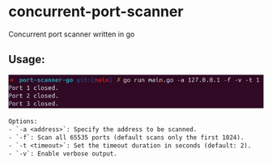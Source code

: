 # concurrent-port-scanner
Concurrent port scanner written in go

## Usage:
![Usage](media/image.png)

    Options:
    - `-a <address>`: Specify the address to be scanned.
    - `-f`: Scan all 65535 ports (default scans only the first 1024).
    - `-t <timeout>`: Set the timeout duration in seconds (default: 2).
    - `-v`: Enable verbose output.
